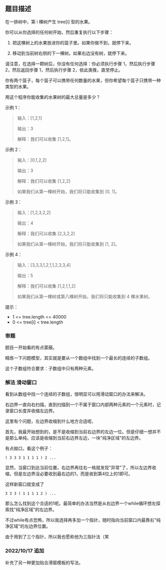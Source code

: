 ## 题目描述

在一排树中，第 i 棵树产生 tree[i] 型的水果。

你可以从你选择的任何树开始，然后重复执行以下步骤：

1. 把这棵树上的水果放进你的篮子里。如果你做不到，就停下来。

2. 移动到当前树右侧的下一棵树。如果右边没有树，就停下来。

请注意，在选择一颗树后，你没有任何选择：你必须执行步骤 1，然后执行步骤 2，然后返回步骤 1，然后执行步骤 2，依此类推，直至停止。

你有两个篮子，每个篮子可以携带任何数量的水果，但你希望每个篮子只携带一种类型的水果。

用这个程序你能收集的水果树的最大总量是多少？
 

示例 1：
>输入：[1,2,1]
>
>输出：3
>
>解释：我们可以收集 [1,2,1]。

示例 2：
>输入：[0,1,2,2]
>
>输出：3
>
>解释：我们可以收集 [1,2,2]
>
>如果我们从第一棵树开始，我们将只能收集到 [0, 1]。

示例 3：
>输入：[1,2,3,2,2]
>
>输出：4
>
>解释：我们可以收集 [2,3,2,2]
>
>如果我们从第一棵树开始，我们将只能收集到 [1, 2]。

示例 4：
>输入：[3,3,3,1,2,1,1,2,3,3,4]
>
>输出：5
>
>解释：我们可以收集 [1,2,1,1,2]
>
>如果我们从第一棵树或第八棵树开始，我们将只能收集到 4 棵水果树。
 

提示：
- 1 <= tree.length <= 40000
- 0 <= tree[i] < tree.length

### 审题
题目一开始看的有点蒙蔽。

精炼一下问题模型，其实就是要从一个数组中找到一个最长的连续的子数组。

这个子数组符合要求：子数组中只有两种元素。

### 解法 滑动窗口
看到从数组中找一个连续的子数组，很明显可以用滑动窗口的办法来解决。

右边界一直向右扫描，直到扫描到一个不属于窗口内部两种元素的一个元素时，记录窗口长度并收缩左边界。

这里有个问题，左边界收缩到什么地方合适呢、

首先，我最开始想到的，是不是收缩到当前右边界的左边一位。但是仔细一想并不是那么单纯，应该是收缩到当前右边界左边，一块"纯净区域"的左边界。

有点拗口，看这个例子：
```text
( 3 3 3 1 1 1 1 ) 2 ...
```
显然，当窗口到达当前位置，右边界再往右一格就发现"异常"了，所以左边界收缩，但是左边界没必要收到最右边的1，而是收到第4位上的1即可。

这样新窗口就变成了
```text
3 3 3 ( 1 1 1 1 2 ) ...
```
那么怎么找到这个合适的1呢。最简单的办法当然是从右边界一个while循环想左探索找"纯净区域"的左边界。

不过while有点恐怖，所以我选择再多加一个指针，随时指向当前窗口内最靠右"纯净区域"的左边界位置。

由于用到了三个指针，所以我也愿称他为三指针法（笑

### 2022/10/17 追加
补充了另一种更加贴合滑窗模板的写法。